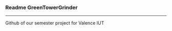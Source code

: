 ### Readme GreenTowerGrinder
------------------------------
Github of our semester project for Valence IUT
